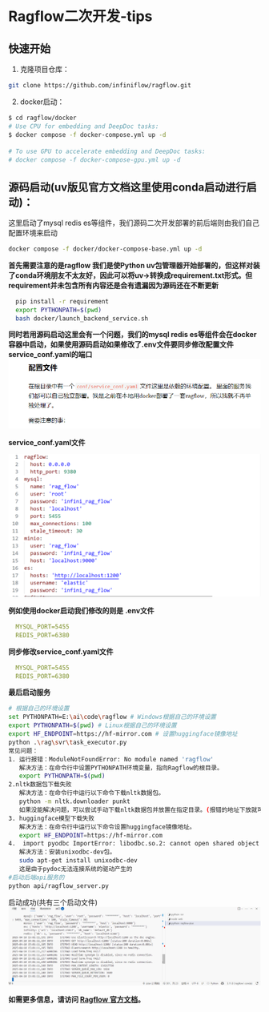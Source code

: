 # Ragflow二次开发-tips





## 快速开始
1. 克隆项目仓库：
  ```bash
  git clone https://github.com/infiniflow/ragflow.git
  ```
2. docker启动：
  ```bash
  $ cd ragflow/docker
# Use CPU for embedding and DeepDoc tasks:
$ docker compose -f docker-compose.yml up -d

# To use GPU to accelerate embedding and DeepDoc tasks:
# docker compose -f docker-compose-gpu.yml up -d
```
## 源码启动(uv版见官方文档这里使用conda启动进行启动)：
这里启动了mysql redis es等组件，我们源码二次开发部署的前后端则由我们自己配置环境来启动
``` bash
docker compose -f docker/docker-compose-base.yml up -d
```
**首先需要注意的是ragflow 我们是使Python uv包管理器开始部署的，但这样对装了conda环境朋友不太友好，因此可以将uv->转换成requirement.txt形式。但requirement并未包含所有内容还是会有遗漏因为源码还在不断更新**
```bash
  pip install -r requirement
  export PYTHONPATH=$(pwd)
  bash docker/launch_backend_service.sh
```
**同时若用源码启动这里会有一个问题，我们的mysql redis es等组件会在docker容器中启动，如果使用源码启动如果修改了.env文件要同步修改配置文件service_conf.yaml的端口** 
![alt text](image.png)

**service_conf.yaml文件**

![alt text](image-1.png)

**例如使用docker启动我们修改的则是**
**.env文件**
```yaml
  MYSQL_PORT=5455
  REDIS_PORT=6380
```
**同步修改service_conf.yaml文件**
```yaml
  MYSQL_PORT=5455
  REDIS_PORT=6380
```
**最后启动服务**
```bash
# 根据自己的环境设置
set PYTHONPATH=E:\ai\code\ragflow # Windows根据自己的环境设置
export PYTHONPATH=$(pwd) # Linux根据自己的环境设置
export HF_ENDPOINT=https://hf-mirror.com # 设置huggingface镜像地址
python .\rag\svr\task_executor.py
常见问题：
1. 运行报错：ModuleNotFoundError: No module named 'ragflow'
   解决方法：在命令行中设置PYTHONPATH环境变量，指向Ragflow的根目录。
   export PYTHONPATH=$(pwd)
2.nltk数据包下载失败
   解决方法：在命令行中运行以下命令下载nltk数据包。
   python -m nltk.downloader punkt
   如果没能解决问题，可以尝试手动下载nltk数据包并放置在指定目录。(报错的地址下放就可以了 可以下载所有的包)
3. huggingface模型下载失败
   解决方法：在命令行中运行以下命令设置huggingface镜像地址。
   export HF_ENDPOINT=https://hf-mirror.com
4.  import pyodbc ImportError: libodbc.so.2: cannot open shared object file: No such file or directory
   解决方法：安装unixodbc-dev包。
   sudo apt-get install unixodbc-dev
   这是由于pydoc无法连接系统的驱动产生的
#启动后端api服务的
python api/ragflow_server.py
```

启动成功(共有三个启动文件)
![alt text](image-2.png)


**如需更多信息，请访问 [Ragflow 官方文档](https://github.com/infiniflow/ragflow)。**
